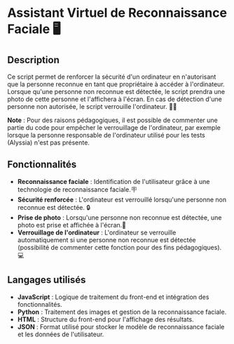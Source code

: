 # Assistant Virtuel de Reconnaissance Faciale 🖥

## Description

Ce script permet de renforcer la sécurité d'un ordinateur en n'autorisant que la personne reconnue en tant que propriétaire à accéder à l'ordinateur. Lorsque qu'une personne non reconnue est détectée, le script prendra une photo de cette personne et l'affichera à l'écran. En cas de détection d'une personne non autorisée, le script verrouille l'ordinateur. 👱‍♀️

**Note** : Pour des raisons pédagogiques, il est possible de commenter une partie du code pour empêcher le verrouillage de l'ordinateur, par exemple lorsque la personne responsable de l'ordinateur utilisé pour les tests (Alyssia) n'est pas présente.

## Fonctionnalités

- **Reconnaissance faciale** : Identification de l'utilisateur grâce à une technologie de reconnaissance faciale.🪧
- **Sécurité renforcée** : L'ordinateur est verrouillé lorsqu'une personne non reconnue est détectée. 🔒
- **Prise de photo** : Lorsqu'une personne non reconnue est détectée, une photo est prise et affichée à l'écran.📸
- **Verrouillage de l'ordinateur** : L'ordinateur se verrouille automatiquement si une personne non reconnue est détectée (possibilité de commenter cette fonction pour des fins pédagogiques). 💻

## Langages utilisés

- **JavaScript** : Logique de traitement du front-end et intégration des fonctionnalités.
- **Python** : Traitement des images et gestion de la reconnaissance faciale.
- **HTML** : Structure du front-end pour l'affichage des résultats.
- **JSON** : Format utilisé pour stocker le modèle de reconnaissance faciale et les données de l'utilisateur.

  
